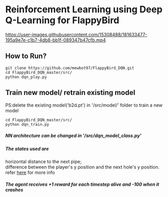 # Reinforcement Learning using Deep Q-Learning for FlappyBird 

https://user-images.githubusercontent.com/15308488/181633477-195a9e7e-c1b7-4db8-bb1f-089347b47cfb.mp4

## How to Run?


```
git clone https://github.com/mewbot97/FlappyBird_DQN.git
cd FlappyBird_DQN_master/src/
python dqn_play.py
```

## Train new model/ retrain existing model
PS:delete the existing model('b2d.pt') in '/src/model/' folder to train a new model
```
cd FlappyBird_DQN_master/src/
python dqn_train.py
```
##### NN architecture can be changed in '/src/dqn_model_class.py'

##### The states used are
 horizontal distance to the next pipe;<br />
 difference between the player's y position and the next hole's y position.<br />
 refer [here](https://github.com/Talendar/flappy-bird-gym) for more info<br />
##### The agent receives +1 reward for each timestep alive and -100 when it crashes
